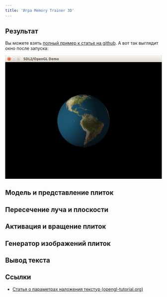 ```yaml
---
title: 'Игра Memory Trainer 3D'
---
```


## Результат

Вы можете взять [полный пример к статье на github](https://github.com/PS-Group/cg_course_examples/tree/master/chapter_2/lesson_11). А вот так выглядит окно после запуска:

![Скриншот](figures/lesson_11_preview.png)

## Модель и представление плиток

## Пересечение луча и плоскости

## Активация и вращение плиток

## Генератор изображений плиток

## Вывод текста

## Ссылки

- [Статья о параметрах наложения текстур (opengl-tutorial.org)](http://www.opengl-tutorial.org/ru/beginners-tutorials/tutorial-5-a-textured-cube/)
